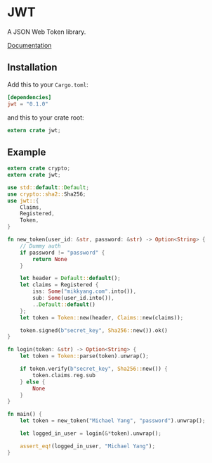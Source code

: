 # JWT

A JSON Web Token library.

[Documentation](http://mikkyang.github.io/rust-jwt/doc/jwt/index.html)

## Installation

Add this to your `Cargo.toml`:

```toml
[dependencies]
jwt = "0.1.0"
```

and this to your crate root:
```rust
extern crate jwt;
```

## Example

```rust
extern crate crypto;
extern crate jwt;

use std::default::Default;
use crypto::sha2::Sha256;
use jwt::{
    Claims,
    Registered,
    Token,
}

fn new_token(user_id: &str, password: &str) -> Option<String> {
    // Dummy auth
    if password != "password" {
        return None
    }

    let header = Default::default();
    let claims = Registered {
        iss: Some("mikkyang.com".into()),
        sub: Some(user_id.into()),
        ..Default::default()
    };
    let token = Token::new(header, Claims::new(claims));

    token.signed(b"secret_key", Sha256::new()).ok()
}

fn login(token: &str) -> Option<String> {
    let token = Token::parse(token).unwrap();

    if token.verify(b"secret_key", Sha256::new()) {
        token.claims.reg.sub
    } else {
        None
    }
}

fn main() {
    let token = new_token("Michael Yang", "password").unwrap();

    let logged_in_user = login(&*token).unwrap();

    assert_eq!(logged_in_user, "Michael Yang");
}
```
